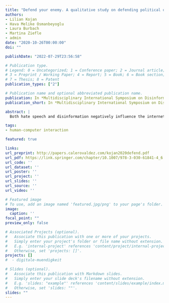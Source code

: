 ```yaml
---
title: "Defend your enemy. A qualitative study on defending political opponents against hate speech online"
authors:
- Lilian Kojan
- Hava Melike Osmanbeyoglu
- Laura Burbach
- Martina Ziefle
- admin
date: "2020-10-26T00:00:00"
doi: ""

publishDate: "2022-07-29T23:56:58"

# Publication type.
# Legend: 0 = Uncategorized; 1 = Conference paper; 2 = Journal article;
# 3 = Preprint / Working Paper; 4 = Report; 5 = Book; 6 = Book section;
# 7 = Thesis; 8 = Patent
publication_types: ["2"]

# Publication name and optional abbreviated publication name.
publication: In *Multidisciplinary International Symposium on Disinformation in Open Online Media*
publication_short: In *Multidisciplinary International Symposium on Disinformation in Open Online Media*

abstract: |
  Both hate speech and disinformation negatively influence the internet’s potential for public deliberation and lead to polarization between political groups. In this paper, we examine the potential of counter speech to bolster public deliberation and reduce polarization. In two focus groups, we interview participants on what motivates them to engage in counter speech in general as well as counter speech favoring political adversaries. Firstly, we find a sharp distinction between participants who avoid engaging with hate speech and participants who actively engage with hate speech in order to combat it. Thus, the most important predictor for counter speech favoring adversaries is an individual’s propensity for counter speech in general. In turn, motivations for counter speech in general are a strong sense of morality, a perception of the internet as an important space for public deliberation, and a sense of …

tags:
- human-computer interaction

featured: true

links:
url_preprint: http://papers.calerovaldez.com/kojan2020defend.pdf
url_pdf: https://link.springer.com/chapter/10.1007/978-3-030-61841-4_6
url_code: ''
url_dataset: ''
url_poster: ''
url_project: ''
url_slides: ''
url_source: ''
url_video: ''

# Featured image
# To use, add an image named 'featured.jpg/png' to your page's folder.
image:
  caption: ''
focal_point: ""
preview_only: false

# Associated Projects (optional).
#   Associate this publication with one or more of your projects.
#   Simply enter your project's folder or file name without extension.
#   E.g. 'internal-project' references 'content/project/internal-project/index.md'.
#   Otherwise, set 'projects: []'.
projects: []
#  - digitale-muendigkeit

# Slides (optional).
#   Associate this publication with Markdown slides.
#   Simply enter your slide deck's filename without extension.
#   E.g. 'slides: "example"' references 'content/slides/example/index.md'.
#   Otherwise, set 'slides: ""'.
slides: ""
---
```


